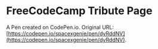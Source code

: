 # FreeCodeCamp Tribute Page

A Pen created on CodePen.io. Original URL: [https://codepen.io/spacexgenie/pen/dyRddNV](https://codepen.io/spacexgenie/pen/dyRddNV).


